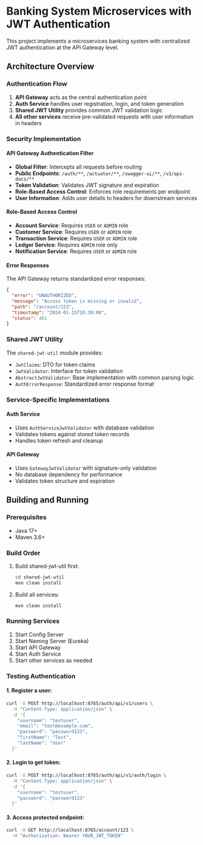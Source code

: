 # Banking System Microservices with JWT Authentication

This project implements a microservices banking system with centralized JWT authentication at the API Gateway level.

## Architecture Overview

### Authentication Flow
1. **API Gateway** acts as the central authentication point
2. **Auth Service** handles user registration, login, and token generation
3. **Shared JWT Utility** provides common JWT validation logic
4. **All other services** receive pre-validated requests with user information in headers

### Security Implementation

#### API Gateway Authentication Filter
- **Global Filter**: Intercepts all requests before routing
- **Public Endpoints**: `/auth/**`, `/actuator/**`, `/swagger-ui/**`, `/v3/api-docs/**`
- **Token Validation**: Validates JWT signature and expiration
- **Role-Based Access Control**: Enforces role requirements per endpoint
- **User Information**: Adds user details to headers for downstream services

#### Role-Based Access Control
- **Account Service**: Requires `USER` or `ADMIN` role
- **Customer Service**: Requires `USER` or `ADMIN` role  
- **Transaction Service**: Requires `USER` or `ADMIN` role
- **Ledger Service**: Requires `ADMIN` role only
- **Notification Service**: Requires `USER` or `ADMIN` role

#### Error Responses
The API Gateway returns standardized error responses:
```json
{
  "error": "UNAUTHORIZED",
  "message": "Access token is missing or invalid",
  "path": "/account/123",
  "timestamp": "2024-01-15T10:30:00",
  "status": 401
}
```

### Shared JWT Utility

The `shared-jwt-util` module provides:
- `JwtClaims`: DTO for token claims
- `JwtValidator`: Interface for token validation
- `AbstractJwtValidator`: Base implementation with common parsing logic
- `AuthErrorResponse`: Standardized error response format

### Service-Specific Implementations

#### Auth Service
- Uses `AuthServiceJwtValidator` with database validation
- Validates tokens against stored token records
- Handles token refresh and cleanup

#### API Gateway  
- Uses `GatewayJwtValidator` with signature-only validation
- No database dependency for performance
- Validates token structure and expiration

## Building and Running

### Prerequisites
- Java 17+
- Maven 3.6+

### Build Order
1. Build shared-jwt-util first:
   ```bash
   cd shared-jwt-util
   mvn clean install
   ```

2. Build all services:
   ```bash
   mvn clean install
   ```

### Running Services
1. Start Config Server
2. Start Naming Server (Eureka)
3. Start API Gateway
4. Start Auth Service
5. Start other services as needed

### Testing Authentication

#### 1. Register a user:
```bash
curl -X POST http://localhost:8765/auth/api/v1/users \
  -H "Content-Type: application/json" \
  -d '{
    "username": "testuser",
    "email": "test@example.com",
    "password": "password123",
    "firstName": "Test",
    "lastName": "User"
  }'
```

#### 2. Login to get token:
```bash
curl -X POST http://localhost:8765/auth/api/v1/auth/login \
  -H "Content-Type: application/json" \
  -d '{
    "username": "testuser",
    "password": "password123"
  }'
```

#### 3. Access protected endpoint:
```bash
curl -X GET http://localhost:8765/account/123 \
  -H "Authorization: Bearer YOUR_JWT_TOKEN"
```